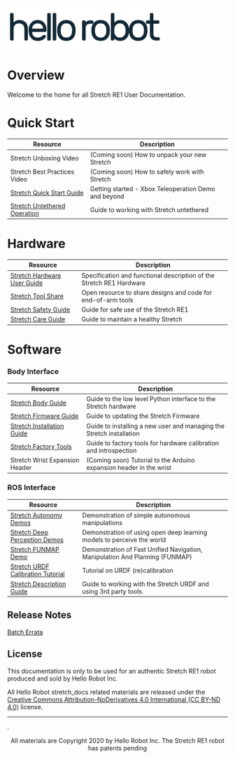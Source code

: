 ![](images/hello_robot_large_rs.png)

# Overview
Welcome to the home for all Stretch RE1 User Documentation. 

# Quick Start

| Resource                                          | Description                                           |
| ------------------------------------------------- | ----------------------------------------------------- |
| Stretch Unboxing Video                            | (Coming soon) How to unpack your new Stretch          |
| Stretch Best Practices Video                      | (Coming soon) How to safely work with Stretch         |
| [Stretch Quick Start Guide](quick_start_guide.md) | Getting started  - Xbox Teleoperation Demo and beyond |
| [Stretch Untethered Operation](untethered_operation.md)   | Guide to working with Stretch untethered      |

# Hardware

| Resource                                                     | Description                                                  |
| ------------------------------------------------------------ | ------------------------------------------------------------ |
| [Stretch Hardware User Guide](hardware_user_guide.md)        | Specification and functional description of the Stretch RE1 Hardware |
| [Stretch Tool Share](https://github.com/hello-robot/stretch_tool_share) | Open resource to share designs and code for end-of-arm tools |
| [Stretch Safety Guide](robot_safety_guide.md)                | Guide for safe use of the Stretch RE1                        |
| [Stretch Care Guide](robot_care_guide.md)                    | Guide to maintain a healthy Stretch                          |

# Software

### Body Interface

| Resource                                                     | Description                                                  |
| ------------------------------------------------------------ | ------------------------------------------------------------ |
| [Stretch Body Guide](stretch_body_guide.md)                  | Guide to the low level Python interface to the Stretch hardware |
| [Stretch Firmware Guide](https://github.com/hello-robot/stretch_firmware/blob/master/README.md) | Guide to updating the Stretch Firmware                       |
| [Stretch Installation Guide](ttps://github.com/hello-robot/stretch_install/blob/master/README.md) | Guide to installing a new user and managing the Stretch installation |
| [Stretch Factory Tools](https://github.com/hello-robot/stretch_factory/blob/master/README.md) | Guide to factory tools for hardware calibration and introspection |
| Stretch Wrist Expansion Header                               | (Coming soon) Tutorial to the Arduino expansion header in the wrist |

### ROS Interface

| Resource                                                     | Description                                                  |
| ------------------------------------------------------------ | ------------------------------------------------------------ |
| [Stretch Autonomy Demos](https://github.com/hello-robot/stretch_ros/tree/master/stretch_demos) | Demonstration of simple autonomous manipulations             |
| [Stretch Deep Perception Demos](https://github.com/hello-robot/stretch_ros/blob/master/stretch_deep_perception/README.md) | Demonstration of using open deep learning models to perceive the world |
| [Stretch FUNMAP Demo](https://github.com/hello-robot/stretch_ros/blob/master/stretch_funmap/README.md) | Demonstration of Fast Unified Navigation, Manipulation And Planning (FUNMAP) |
| [Stretch URDF Calibration Tutorial](https://github.com/hello-robot/stretch_ros/blob/master/stretch_calibration/README.md) | Tutorial on URDF (re)calibration                             |
| [Stretch Description Guide](https://github.com/hello-robot/stretch_ros/blob/master/stretch_description/README.md) | Guide to working with the Stretch URDF and using 3rd party tools. |

## Release Notes

[Batch Errata](batch_errata.md)

## License

This documentation is only to be used for an authentic Stretch RE1 robot produced and sold by Hello Robot Inc. 

All Hello Robot stretch_docs related materials are released under the [Creative Commons Attribution-NoDerivatives 4.0 International (CC BY-ND 4.0)](https://creativecommons.org/licenses/by-nd/4.0) license.



------
.<div align="center"> All materials are Copyright 2020 by Hello Robot Inc. The Stretch RE1 robot has patents pending</div>
